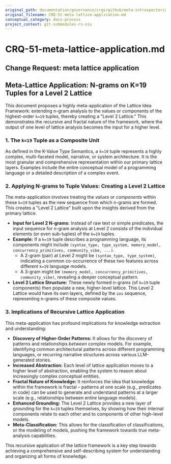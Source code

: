 ```yaml
---
original_path: documentation/governance/crqs/github/meta-introspector/git-submodules-rs-nix/docs/crq_standardized/CRQ-51-meta-lattice-application.md
original_filename: CRQ-51-meta-lattice-application.md
conceptual_category: docs-process
project_context: git-submodules-rs-nix
---
```


# CRQ-51-meta-lattice-application.md

## Change Request: meta lattice application
## Meta-Lattice Application: N-grams on K=19 Tuples for a Level 2 Lattice

This document proposes a highly meta-application of the Lattice Idea Framework: extending n-gram analysis to the values or components of the highest-order `k=19` tuples, thereby creating a "Level 2 Lattice." This demonstrates the recursive and fractal nature of the framework, where the output of one level of lattice analysis becomes the input for a higher level.

### 1. The `k=19` Tuple as a Composite Unit

As defined in the K-Value Type Semantics, a `k=19` tuple represents a highly complex, multi-faceted model, narrative, or system architecture. It is the most granular and comprehensive representation within our primary lattice layers. Examples include the entire conceptual model of a programming language or a detailed description of a complex event.

### 2. Applying N-grams to Tuple Values: Creating a Level 2 Lattice

The meta-application involves treating the *values* or *components* within these `k=19` tuples as the new sequence from which n-grams are formed. This creates a "Level 2 Lattice" built upon the insights derived from the primary lattice.

*   **Input for Level 2 N-grams:** Instead of raw text or simple predicates, the input sequence for n-gram analysis at Level 2 consists of the individual elements (or even sub-tuples) of the `k=19` tuples.
*   **Example:** If a `k=19` tuple describes a programming language, its components might include `(syntax_type, type_system, memory_model, concurrency_primitives, community_vibe, ...)`.
    *   A 2-gram (pair) at Level 2 might be `(syntax_type, type_system)`, indicating a common co-occurrence of these two features across different `k=19` language models.
    *   A 3-gram might be `(memory_model, concurrency_primitives, community_vibe)`, revealing a deeper conceptual pattern.
*   **Level 2 Lattice Structure:** These newly formed n-grams (of `k=19` tuple components) then populate a new, higher-level lattice. This Level 2 Lattice would have its own layers, defined by the `zos` sequence, representing n-grams of these composite values.

### 3. Implications of Recursive Lattice Application

This meta-application has profound implications for knowledge extraction and understanding:

*   **Discovery of Higher-Order Patterns:** It allows for the discovery of patterns and relationships *between* complex models. For example, identifying common architectural patterns across different programming languages, or recurring narrative structures across various LLM-generated stories.
*   **Increased Abstraction:** Each level of lattice application moves to a higher level of abstraction, enabling the system to reason about increasingly complex conceptual entities.
*   **Fractal Nature of Knowledge:** It reinforces the idea that knowledge within the framework is fractal – patterns at one scale (e.g., predicates in code) can be used to generate and understand patterns at a larger scale (e.g., relationships between entire language models).
*   **Enhanced Grounding:** The Level 2 Lattice provides a new layer of grounding for the `k=19` tuples themselves, by showing how their internal components relate to each other and to components of other high-level models.
*   **Meta-Classification:** This allows for the classification of classifications, or the modeling of models, pushing the framework towards true meta-analysis capabilities.

This recursive application of the lattice framework is a key step towards achieving a comprehensive and self-describing system for understanding and organizing all forms of knowledge.
